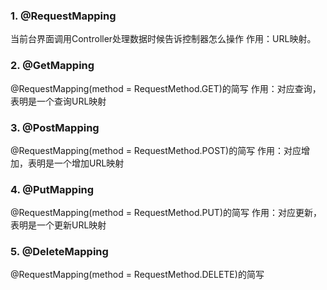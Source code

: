 ### 1. @RequestMapping

当前台界面调用Controller处理数据时候告诉控制器怎么操作
作用：URL映射。

### 2. @GetMapping

@RequestMapping(method = RequestMethod.GET)的简写
作用：对应查询，表明是一个查询URL映射

### 3. @PostMapping

@RequestMapping(method = RequestMethod.POST)的简写
作用：对应增加，表明是一个增加URL映射

### 4. @PutMapping

@RequestMapping(method = RequestMethod.PUT)的简写
作用：对应更新，表明是一个更新URL映射

### 5. @DeleteMapping

@RequestMapping(method = RequestMethod.DELETE)的简写